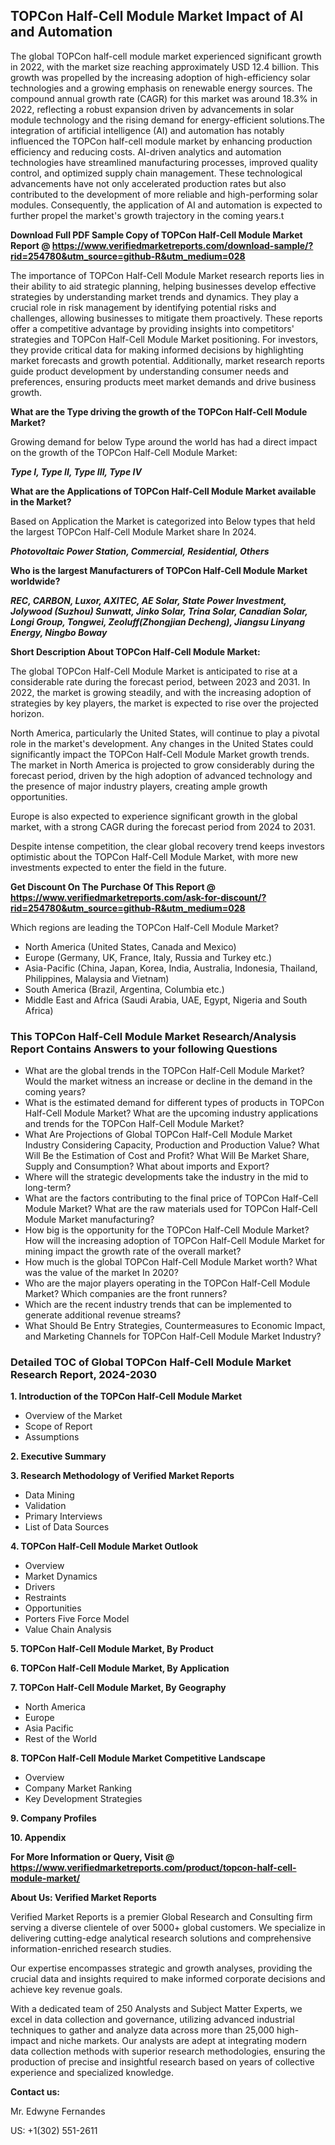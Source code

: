 <h2>TOPCon Half-Cell Module Market Impact of AI and Automation</h2>The global TOPCon half-cell module market experienced significant growth in 2022, with the market size reaching approximately USD 12.4 billion. This growth was propelled by the increasing adoption of high-efficiency solar technologies and a growing emphasis on renewable energy sources. The compound annual growth rate (CAGR) for this market was around 18.3% in 2022, reflecting a robust expansion driven by advancements in solar module technology and the rising demand for energy-efficient solutions.The integration of artificial intelligence (AI) and automation has notably influenced the TOPCon half-cell module market by enhancing production efficiency and reducing costs. AI-driven analytics and automation technologies have streamlined manufacturing processes, improved quality control, and optimized supply chain management. These technological advancements have not only accelerated production rates but also contributed to the development of more reliable and high-performing solar modules. Consequently, the application of AI and automation is expected to further propel the market's growth trajectory in the coming years.t</p><p id="" class=""><strong>Download Full PDF Sample Copy of TOPCon Half-Cell Module Market Report @ <a href="https://www.verifiedmarketreports.com/download-sample/?rid=254780&utm_source=github-R&utm_medium=028" target="_blank">https://www.verifiedmarketreports.com/download-sample/?rid=254780&utm_source=github-R&utm_medium=028</a></strong></p><p>The importance of&nbsp;TOPCon Half-Cell Module Market research reports lies in their ability to aid strategic planning, helping businesses develop effective strategies by understanding market trends and dynamics. They play a crucial role in risk management by identifying potential risks and challenges, allowing businesses to mitigate them proactively. These reports offer a competitive advantage by providing insights into competitors' strategies and TOPCon Half-Cell Module Market positioning. For investors, they provide critical data for making informed decisions by highlighting market forecasts and growth potential. Additionally, market research reports guide product development by understanding consumer needs and preferences, ensuring products meet market demands and drive business growth.</p><p><strong>What are the&nbsp;Type driving the growth of the TOPCon Half-Cell Module Market?</strong></p><p id="" class="">Growing demand for below Type around the world has had a direct impact on the growth of the TOPCon Half-Cell Module Market:</p><em><strong>Type I, Type II, Type III, Type IV</strong></em></p><strong>What are the&nbsp;Applications&nbsp;of TOPCon Half-Cell Module Market available in the Market?</strong></p><p id="" class="">Based on Application the Market is categorized into Below types that held the largest TOPCon Half-Cell Module Market share In 2024.</p><em><strong>Photovoltaic Power Station, Commercial, Residential, Others</strong></em></p><strong>Who is the largest Manufacturers of TOPCon Half-Cell Module Market worldwide?</strong></p><p><em><strong>REC, CARBON, Luxor, AXITEC, AE Solar, State Power Investment, Jolywood (Suzhou) Sunwatt, Jinko Solar, Trina Solar, Canadian Solar, Longi Group, Tongwei, Zeoluff(Zhongjian Decheng), Jiangsu Linyang Energy, Ningbo Boway</strong></em></p><p id="" class=""><strong>Short Description About TOPCon Half-Cell Module Market:</strong></p><p>The global TOPCon Half-Cell Module Market is anticipated to rise at a considerable rate during the forecast period, between 2023 and 2031. In 2022, the market is growing steadily, and with the increasing adoption of strategies by key players, the market is expected to rise over the projected horizon.</p><p>North America, particularly the United States, will continue to play a pivotal role in the market's development. Any changes in the United States could significantly impact the TOPCon Half-Cell Module Market growth trends. The market in North America is projected to grow considerably during the forecast period, driven by the high adoption of advanced technology and the presence of major industry players, creating ample growth opportunities.</p><p>Europe is also expected to experience significant growth in the global market, with a strong CAGR during the forecast period from 2024 to 2031.</p><p>Despite intense competition, the clear global recovery trend keeps investors optimistic about the TOPCon Half-Cell Module Market, with more new investments expected to enter the field in the future.</p><p id="" class=""><strong>Get Discount On The Purchase Of This Report @ <a href="https://www.verifiedmarketreports.com/ask-for-discount/?rid=254780&utm_source=github-R&utm_medium=028" target="_blank">https://www.verifiedmarketreports.com/ask-for-discount/?rid=254780&utm_source=github-R&utm_medium=028</a></strong></p>Which regions are leading the TOPCon Half-Cell Module Market?</p><ul><li>North America (United States, Canada and Mexico)</li><li>Europe (Germany, UK, France, Italy, Russia and Turkey etc.)</li><li>Asia-Pacific (China, Japan, Korea, India, Australia, Indonesia, Thailand, Philippines, Malaysia and Vietnam)</li><li>South America (Brazil, Argentina, Columbia etc.)</li><li>Middle East and Africa (Saudi Arabia, UAE, Egypt, Nigeria and South Africa)</li></ul><h3 id="" class="">This TOPCon Half-Cell Module Market Research/Analysis Report Contains Answers to your following Questions</h3><ul><li>What are the global trends in the TOPCon Half-Cell Module Market? Would the market witness an increase or decline in the demand in the coming years?</li><li>What is the estimated demand for different types of products in TOPCon Half-Cell Module Market? What are the upcoming industry applications and trends for the TOPCon Half-Cell Module Market?</li><li>What Are Projections of Global TOPCon Half-Cell Module Market Industry Considering Capacity, Production and Production Value? What Will Be the Estimation of Cost and Profit? What Will Be Market Share, Supply and Consumption? What about imports and Export?</li><li>Where will the strategic developments take the industry in the mid to long-term?</li><li>What are the factors contributing to the final price of TOPCon Half-Cell Module Market? What are the raw materials used for TOPCon Half-Cell Module Market manufacturing?</li><li>How big is the opportunity for the TOPCon Half-Cell Module Market? How will the increasing adoption of TOPCon Half-Cell Module Market for mining impact the growth rate of the overall market?</li><li>How much is the global TOPCon Half-Cell Module Market worth? What was the value of the market In 2020?</li><li>Who are the major players operating in the TOPCon Half-Cell Module Market? Which companies are the front runners?</li><li>Which are the recent industry trends that can be implemented to generate additional revenue streams?</li><li>What Should Be Entry Strategies, Countermeasures to Economic Impact, and Marketing Channels for TOPCon Half-Cell Module Market Industry?</li></ul><h3 id="" class="">Detailed TOC of Global TOPCon Half-Cell Module Market Research Report, 2024-2030</h3><p id="" class=""><strong>1. Introduction of the TOPCon Half-Cell Module Market</strong></p><ul><li>Overview of the Market</li><li>Scope of Report</li><li>Assumptions</li></ul><p id="" class=""><strong>2. Executive Summary</strong></p><p id="" class=""><strong>3. Research Methodology of Verified Market Reports</strong></p><ul><li>Data Mining</li><li>Validation</li><li>Primary Interviews</li><li>List of Data Sources</li></ul><p id="" class=""><strong>4. TOPCon Half-Cell Module Market Outlook</strong></p><ul><li>Overview</li><li>Market Dynamics</li><li>Drivers</li><li>Restraints</li><li>Opportunities</li><li>Porters Five Force Model</li><li>Value Chain Analysis</li></ul><p id="" class=""><strong>5. TOPCon Half-Cell Module Market, By Product</strong></p><p id="" class=""><strong>6. TOPCon Half-Cell Module Market, By Application</strong></p><p id="" class=""><strong>7. TOPCon Half-Cell Module Market, By Geography</strong></p><ul><li>North America</li><li>Europe</li><li>Asia Pacific</li><li>Rest of the World</li></ul><p id="" class=""><strong>8. TOPCon Half-Cell Module Market Competitive Landscape</strong></p><ul><li>Overview</li><li>Company Market Ranking</li><li>Key Development Strategies</li></ul><p id="" class=""><strong>9. Company Profiles</strong></p><p id="" class=""><strong>10. Appendix</strong></p><p id="" class=""><strong>For More Information or Query, Visit @ <a href="https://www.verifiedmarketreports.com/product/topcon-half-cell-module-market/" target="_blank">https://www.verifiedmarketreports.com/product/topcon-half-cell-module-market/</a></strong></p><p id="" class=""><strong>About Us: Verified Market Reports</strong></p><p id="" class="">Verified Market Reports is a premier Global Research and Consulting firm serving a diverse clientele of over 5000+ global customers. We specialize in delivering cutting-edge analytical research solutions and comprehensive information-enriched research studies.</p><p id="" class="">Our expertise encompasses strategic and growth analyses, providing the crucial data and insights required to make informed corporate decisions and achieve key revenue goals.</p><p id="" class="">With a dedicated team of 250 Analysts and Subject Matter Experts, we excel in data collection and governance, utilizing advanced industrial techniques to gather and analyze data across more than 25,000 high-impact and niche markets. Our analysts are adept at integrating modern data collection methods with superior research methodologies, ensuring the production of precise and insightful research based on years of collective experience and specialized knowledge.</p><p id="" class=""><strong>Contact us:</strong></p><p id="" class="">Mr. Edwyne Fernandes</p><p id="" class="">US: +1(302) 551-2611</p>